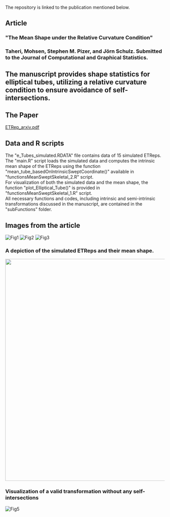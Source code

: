 The repository is linked to the publication mentioned below.

## Article
### "The Mean Shape under the Relative Curvature Condition"
### Taheri, Mohsen, Stephen M. Pizer, and Jörn Schulz. Submitted to the Journal of Computational and Graphical Statistics.

## The manuscript provides shape statistics for elliptical tubes, utilizing a relative curvature condition to ensure avoidance of self-intersections.

## The Paper
[ETRep_arxiv.pdf](https://github.com/MohsenTaheriShalmani/Elliptical_Tubes/files/14823254/ETRep_arxiv.pdf)


## Data and R scripts
The "e_Tubes_simulated.RDATA" file contains data of 15 simulated ETReps.\
The "main.R" script loads the simulated data and computes the intrinsic mean shape of the ETReps using the function "mean_tube_basedOnIntrinsicSweptCoordinate()" available in "functionsMeanSweptSkeletal_2.R" script.\
For visualization of both the simulated data and the mean shape, the function "plot_Elliptical_Tube()" is provided in "functionsMeanSweptSkeletal_1.R" script.\
All necessary functions and codes, including intrinsic and semi-intrinsic transformations discussed in the manuscript, are contained in the "subFunctions" folder.


## Images from the article
![Fig1](https://github.com/MohsenTaheriShalmani/Elliptical_Tubes/assets/19237855/8afe4bf2-bd44-4a25-97f2-8ff6d6a18066)
![Fig2](https://github.com/MohsenTaheriShalmani/Elliptical_Tubes/assets/19237855/c59f7a7a-64d2-478a-ac87-7d2b349ab0cc)
![Fig3](https://github.com/MohsenTaheriShalmani/Elliptical_Tubes/assets/19237855/9baf836d-ebd9-4480-9ab1-20704e77054a)

### A depiction of the simulated ETReps and their mean shape.
<img src="https://github.com/MohsenTaheriShalmani/Elliptical_Tubes/assets/19237855/d5122c87-bead-4ebe-9c75-58d03f72b1de" width="700">

### Visualization of a valid transformation without any self-intersections
![Fig5](https://github.com/MohsenTaheriShalmani/Elliptical_Tubes/assets/19237855/5fd1b731-ea15-4cf3-9884-635b6989e735)




